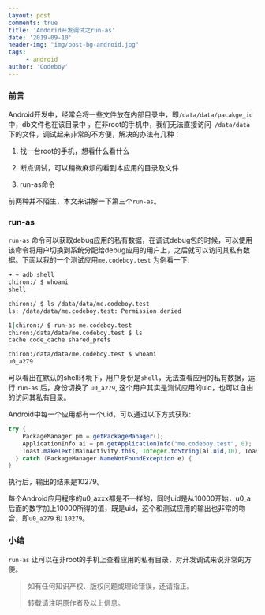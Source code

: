 ```yaml
---
layout: post
comments: true
title: 'Andorid开发调试之run-as'
date: '2019-09-10'
header-img: "img/post-bg-android.jpg"
tags:
     - android
author: 'Codeboy'
---
```


### 前言

Android开发中，经常会将一些文件放在内部目录中，即`/data/data/pacakge_id`中，db文件也在该目录中 ，在非root的手机中，我们无法直接访问` /data/data` 下的文件，调试起来非常的不方便，解决的办法有几种：

1. 找一台root的手机，想看什么看什么

2. 断点调试，可以稍微麻烦的看到本应用的目录及文件

3. run-as命令

前两种并不陌生，本文来讲解一下第三个`run-as`。

### run-as

`run-as` 命令可以获取debug应用的私有数据，在调试debug包的时候，可以使用该命令将用户切换到系统分配给debug应用的用户上，之后就可以访问其私有数据。下面以我的一个测试应用`me.codeboy.test` 为例看一下:

```bash
➜ ~ adb shell
chiron:/ $ whoami
shell

chiron:/ $ ls /data/data/me.codeboy.test
ls: /data/data/me.codeboy.test: Permission denied

1|chiron:/ $ run-as me.codeboy.test
chiron:/data/data/me.codeboy.test $ ls
cache code_cache shared_prefs 

chiron:/data/data/me.codeboy.test $ whoami
u0_a279
```

可以看出在默认的shell环境下，用户身份是`shell`，无法查看应用的私有数据，运行 `run-as` 后，身份切换了 `u0_a279`, 这个用户其实是测试应用的uid，也可以自由的访问其私有目录。

Android中每一个应用都有一个uid，可以通过以下方式获取:

```java
try {
	PackageManager pm = getPackageManager();
	ApplicationInfo ai = pm.getApplicationInfo("me.codeboy.test", 0);
	Toast.makeText(MainActivity.this, Integer.toString(ai.uid,10), Toast.LENGTH_SHORT).show();
  } catch (PackageManager.NameNotFoundException e) {
}
```

执行后，输出的结果是10279。

每个Android应用程序的u0_axxx都是不一样的，同时uid是从10000开始，u0_a后面的数字加上10000所得的值，既是uid，这个和测试应用的输出也非常的吻合，即`u0_a279` 和 `10279`。

### 小结

`run-as` 让可以在非root的手机上查看应用的私有目录，对开发调试来说非常的方便。




> 如有任何知识产权、版权问题或理论错误，还请指正。
>
> 转载请注明原作者及以上信息。
